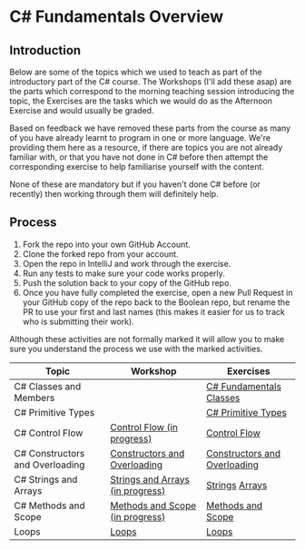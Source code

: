 # C# Fundamentals Overview

## Introduction

Below are some of the topics which we used to teach as part of the introductory part of the C# course. The Workshops (I'll add these asap) are the parts which correspond to the morning teaching session introducing the topic, the Exercises are the tasks which we would do as the Afternoon Exercise and would usually be graded.

Based on feedback we have removed these parts from the course as many of you have already learnt to program in one or more language. We're providing them here as a resource, if there are topics you are not already familiar with, or that you have not done in C# before then attempt the corresponding exercise to help familiarise yourself with the content.

None of these are mandatory but if you haven't done C# before (or recently) then working through them will definitely help.

## Process

1. Fork the repo into your own GitHub Account.
2. Clone the forked repo from your account.
3. Open the repo in IntelliJ and work through the exercise.
4. Run any tests to make sure your code works properly.
5. Push the solution back to your copy of the GitHub repo.
6. Once you have fully completed the exercise, open a new Pull Request in your GitHub copy of the repo back to the Boolean repo, but rename the PR to use your first and last names (this makes it easier for us to track who is submitting their work).

Although these activities are not formally marked it will allow you to make sure you understand the process we use with the marked activities.

| Topic                           | Workshop                                                                                                            | Exercises                                                                                                                               |
| ------------------------------- | ------------------------------------------------------------------------------------------------------------------- | --------------------------------------------------------------------------------------------------------------------------------------- |
| C# Classes and Members          |                                                                                                                     | [C# Fundamentals Classes](https://github.com/boolean-uk/csharp-fundamentals-class-members)                                              |
| C# Primitive Types              |                                                                                                                     | [C# Primitive Types](https://github.com/boolean-uk/csharp-fundamentals-primitive-types)                                                 |
| C# Control Flow                 | [Control Flow (in progress)](https://github.com/boolean-uk/csharp-fundamentals-control-flow-workshop)               | [Control Flow](https://github.com/boolean-uk/csharp-fundamentals-control-flow)                                                          |
| C# Constructors and Overloading | [Constructors and Overloading](https://github.com/boolean-uk/csharp-fundamentals-constructors-overloading-workshop) | [Constructors and Overloading](https://github.com/boolean-uk/csharp-fundamentals-constructors-overloading)                              |
| C# Strings and Arrays           | [Strings and Arrays (in progress)](https://github.com/boolean-uk/csharp-fundamentals-strings-and-arrays-workshop)   | [Strings](https://github.com/boolean-uk/csharp-fundamentals-strings) [Arrays](https://github.com/boolean-uk/csharp-fundamentals-arrays) |
| C# Methods and Scope            | [Methods and Scope (in progress)](https://github.com/boolean-uk/csharp-fundamentals-methods-workshop)               | [Methods and Scope](https://github.com/boolean-uk/csharp-fundamentals-methods)                                                          |
| Loops                           | [Loops](https://github.com/boolean-uk/csharp-fundamentals-loops-workshop)                                           | [Loops](https://github.com/boolean-uk/csharp-fundamentals-loops)                                                                        |
